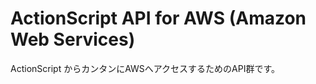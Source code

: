 ActionScript API for AWS (Amazon Web Services)
=============

ActionScript からカンタンにAWSへアクセスするためのAPI群です。
